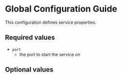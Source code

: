 # Global Configuration Guide

This configuration defines service properties. 

## Required values
- `port`
    - the port to start the service on

## Optional values